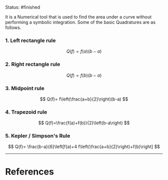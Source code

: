 Status: #finished 

It is a Numerical tool that is used to find the area under a curve without performing a symbolic integration. Some of the basic Quadratures are as follows. 

### 1. Left rectangle rule	

$$
Q(f)=f(a)(b-a)
$$

### 2. Right rectangle rule 

$$
Q(f)=f(b)(b-a)
$$

### 3. Midpoint rule

$$
Q(f)= f\left(\frac{a+b}{2}\right)(b-a)
$$

### 4. Trapezoid rule 

$$
Q(f)=\frac{f(a)+f(b)}{2}\left(b-a\right)
$$


### 5. Kepler / Simpson's Rule 

$$
Q(f)= \frac{b-a}{6}\left[f(a)+4 f\left(\frac{a+b}{2}\right)+f(b)\right]
$$





---
# References
